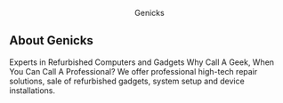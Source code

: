 <p align="center">Genicks</p>

## About Genicks

Experts in Refurbished Computers and Gadgets
Why Call A Geek, When You Can Call A Professional?
We offer professional high-tech repair solutions, sale of refurbished gadgets, system setup and device installations.


